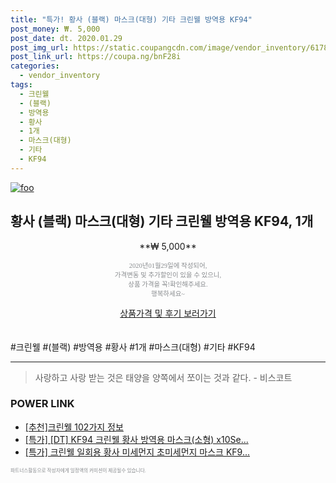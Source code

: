 ```yaml
--- 
title: "특가! 황사 (블랙) 마스크(대형) 기타 크린웰 방역용 KF94" 
post_money: ₩. 5,000 
post_date: dt. 2020.01.29 
post_img_url: https://static.coupangcdn.com/image/vendor_inventory/6178/4b9af68bde677a48f3ca10daf552610b557f674c40b8a848ab4e29bed607.jpg 
post_link_url: https://coupa.ng/bnF28i 
categories: 
  - vendor_inventory 
tags: 
  - 크린웰 
  - (블랙) 
  - 방역용 
  - 황사 
  - 1개 
  - 마스크(대형) 
  - 기타 
  - KF94 
--- 
```

[![foo](https://static.coupangcdn.com/image/vendor_inventory/6178/4b9af68bde677a48f3ca10daf552610b557f674c40b8a848ab4e29bed607.jpg)](https://coupa.ng/bnF28i) 

## 황사 (블랙) 마스크(대형) 기타 크린웰 방역용 KF94, 1개 
<p style="text-align: center;">**₩ 5,000**</p> 
<p style="text-align: center;"><span style="color: #898c8f; font-family: Georgia,Times,serif; font-size: 0.75em;">2020년01월29일에 작성되어, <br>가격변동 및 추가할인이 있을 수 있으니,<br> 상품 가격을 꼭!확인해주세요.<br>행복하세요~</span> 
</p>	 
<div markdown="0" style="text-align: center;"><a href="https://coupa.ng/bnF28i" class="btn btn--success">상품가격 및 후기 보러가기</a></div> 
<br><br> 
  #크린웰 #(블랙) #방역용 #황사 #1개 #마스크(대형) #기타 #KF94 
<hr> 

> 사랑하고 사랑 받는 것은 태양을 양쪽에서 쪼이는 것과 같다. - 비스코트 


### POWER LINK

* <a href="https://blog.naver.com/fasyy4321/221788518616" target="_blank">[추천]크린웰 102가지 정보</a>
* <a href="https://blog.naver.com/an0733/221789175604" target="_blank">[특가] [DT] KF94 크린웰 황사 방역용 마스크(소형) x10Se...</a>
* <a href="https://blog.naver.com/sakai111/221788555581" target="_blank">[특가] 크린웰 일회용 황사 미세먼지 초미세먼지 마스크 KF9...</a>

<span style="color: #898c8f; font-family: Georgia,Times,serif; font-size: 0.55em;">파트너스활동으로 작성자에게 일정액의 커미션이 제공될수 있습니다.</span> 
